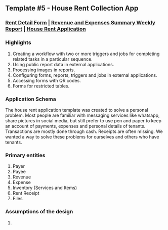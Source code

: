 ## Template #5 - House Rent Collection App                    
     
### [Rent Detail Form](https://app1.cliosight.com/app/forms//show/public?noNavbar=true)  |   [Revenue and Expenses Summary Weekly Report](https://app1.cliosight.com/app/reports//show/public?noNavbar=true)  | [House Rent Application](https://app1.cliosight.com/app/applications//show)            

### Highlights      
1. Creating a workflow with two or more triggers and jobs for completing related tasks in a particular sequence.  
2. Using public report data in external applications.
3. Processing images in reports.  
4. Configuring forms, reports, triggers and jobs in external applications.  
5. Accessing forms with QR codes.
6. Forms for restricted tables.   

### Application Schema    
The house rent application template was created to solve a personal problem. Most people are familiar with messaging services like whatsapp, share pictures in social media, but still prefer to use pen and paper to keep an account of  payments, expenses and personal details of tenants. Transactions are mostly done through cash. Receipts are often missing. We wanted a way to solve these problems for ourselves and others who have tenants.   

### Primary entities
1. Payer       
2. Payee     
3. Revenue       
4. Expense        
5. Inventory (Services and Items)             
6. Rent Receipt       
7. Files    

### Assumptions of the design     
1.    

